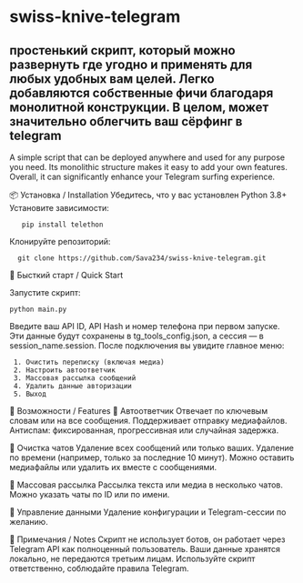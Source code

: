 # swiss-knive-telegram
простенький скрипт, который можно развернуть где угодно и применять для любых удобных вам целей. Легко добавляются собственные фичи благодаря монолитной конструкции. В целом, может значительно облегчить ваш сёрфинг в telegram
-----------------------------------------------------------------------------------------------------------------------------------------------------------------------------------------------------------------------------------------------------------------------------
A simple script that can be deployed anywhere and used for any purpose you need.
Its monolithic structure makes it easy to add your own features.
Overall, it can significantly enhance your Telegram surfing experience.


📦 Установка / Installation
 Убедитесь, что у вас установлен Python 3.8+
 Установите зависимости:
 
       pip install telethon

    
 Клонируйте репозиторий:
              
      git clone https://github.com/Sava234/swiss-knive-telegram.git

🚀 Бысткий старт / Quick Start

 Запустите скрипт:

    python main.py

Введите ваш API ID, API Hash и номер телефона при первом запуске.
Эти данные будут сохранены в tg_tools_config.json, а сессия — в session_name.session.
После подключения вы увидите главное меню:

     1. Очистить переписку (включая медиа)
     2. Настроить автоответчик
     3. Массовая рассылка сообщений
     4. Удалить данные авторизации
     5. Выход

🧰 Возможности / Features
🔁 Автоответчик
Отвечает по ключевым словам или на все сообщения.
Поддерживает отправку медиафайлов.
Антиспам: фиксированная, прогрессивная или случайная задержка.

🧹 Очистка чатов
Удаление всех сообщений или только ваших.
Удаление по времени (например, только за последние 10 минут).
Можно оставить медиафайлы или удалить их вместе с сообщениями.

📢 Массовая рассылка
Рассылка текста или медиа в несколько чатов.
Можно указать чаты по ID или по имени.

🔐 Управление данными
 Удаление конфигурации и Telegram-сессии по желанию.

📝 Примечания / Notes
Скрипт не использует ботов, он работает через Telegram API как полноценный пользователь.
Ваши данные хранятся локально, не передаются третьим лицам.
Используйте скрипт ответственно, соблюдайте правила Telegram.
